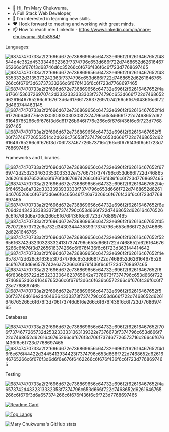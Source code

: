 - 👋 Hi, I’m Mary Chukwuma, 
- A Full Stack Web Developer,
- 👀 I’m interested in learning new skills.
- ❤️ I look forward to meeting and working with great minds.
- 📫 How to reach me: Linkedln - https://www.linkedin.com/in/mary-chukwuma-5b1b8584/

Languages:

![68747470733a2f2f696d672e736869656c64732e696f2f62616467652f48544d4c352d4533344632363f7374796c653d666f722d7468652d6261646765266c6f676f3d68746d6c35266c6f676f436f6c6f723d7768697465](https://user-images.githubusercontent.com/91586774/156714573-b5875e77-6f38-4191-8718-a1b730618dcd.svg)
![68747470733a2f2f696d672e736869656c64732e696f2f62616467652f435353332d3135373242363f7374796c653d666f722d7468652d6261646765266c6f676f3d63737333266c6f676f436f6c6f723d7768697465](https://user-images.githubusercontent.com/91586774/156714613-90d7524a-e5df-40f3-b29c-f9c07e5ee4f7.svg)
![68747470733a2f2f696d672e736869656c64732e696f2f62616467652f4a6176615363726970742d3332333333303f7374796c653d666f722d7468652d6261646765266c6f676f3d6a617661736372697074266c6f676f436f6c6f723d463744463145](https://user-images.githubusercontent.com/91586774/156714621-497d018d-3604-4dfb-8e8b-b5b2a9a4080b.svg)
![68747470733a2f2f696d672e736869656c64732e696f2f62616467652f4d61726b646f776e2d3030303030303f7374796c653d666f722d7468652d6261646765266c6f676f3d6d61726b646f776e266c6f676f436f6c6f723d7768697465](https://user-images.githubusercontent.com/91586774/156714628-6945a7e1-ea90-4687-8d77-1084d8b2ed96.svg)
![68747470733a2f2f696d672e736869656c64732e696f2f62616467652f506f737467726553514c2d626c75653f7374796c653d666f722d7468652d6261646765266c6f676f3d706f737467726573716c266c6f676f436f6c6f723d7768697465](https://user-images.githubusercontent.com/91586774/157107039-38551959-422d-429a-b13d-53c31beb5805.svg)


Frameworks and Libraries

![68747470733a2f2f696d672e736869656c64732e696f2f62616467652f6769742d2532334630353033332e7376673f7374796c653d666f722d7468652d6261646765266c6f676f3d676974266c6f676f436f6c6f723d7768697465](https://user-images.githubusercontent.com/91586774/157107169-e05b3593-9c77-4a58-8339-7fdf293499e7.svg)
![68747470733a2f2f696d672e736869656c64732e696f2f62616467652f4e6f64652e6a732d3333393933333f7374796c653d666f722d7468652d6261646765266c6f676f3d6e6f6465646f746a73266c6f676f436f6c6f723d7768697465](https://user-images.githubusercontent.com/91586774/157107189-d03f71e9-8c97-4748-af28-3cfa409ee1ab.svg)
![68747470733a2f2f696d672e736869656c64732e696f2f62616467652f6e706d2d4342333833373f7374796c653d666f722d7468652d6261646765266c6f676f3d6e706d266c6f676f436f6c6f723d7768697465](https://user-images.githubusercontent.com/91586774/157107210-6451b42b-5924-45d1-a548-1ada06d471c5.svg)
![68747470733a2f2f696d672e736869656c64732e696f2f62616467652f457870726573732e6a732d3430344435393f7374796c653d666f722d7468652d6261646765](https://user-images.githubusercontent.com/91586774/157107227-64e71b53-6e58-4ecd-aa88-25856aca4b49.svg)
![68747470733a2f2f696d672e736869656c64732e696f2f62616467652f52656163742d3230323332413f7374796c653d666f722d7468652d6261646765266c6f676f3d7265616374266c6f676f436f6c6f723d363144414642](https://user-images.githubusercontent.com/91586774/157107259-31575741-2cf0-4895-9176-a427560480d4.svg)
![68747470733a2f2f696d672e736869656c64732e696f2f62616467652f4e6578742d626c61636b3f7374796c653d666f722d7468652d6261646765266c6f676f3d6e6578742e6a73266c6f676f436f6c6f723d7768697465](https://user-images.githubusercontent.com/91586774/157107302-55319806-14b5-477d-97ac-21168d609d8c.svg)
![68747470733a2f2f696d672e736869656c64732e696f2f62616467652f646f636b65722d2532333064623765642e7376673f7374796c653d666f722d7468652d6261646765266c6f676f3d646f636b6572266c6f676f436f6c6f723d7768697465](https://user-images.githubusercontent.com/91586774/157107335-35ee3e50-75dd-49b4-a3db-3a697c37a7c3.svg)
![68747470733a2f2f696d672e736869656c64732e696f2f62616467652f506f73746d616e2d4646364333373f7374796c653d666f722d7468652d6261646765266c6f676f3d706f73746d616e266c6f676f436f6c6f723d7768697465](https://user-images.githubusercontent.com/91586774/157107367-ac1f9e57-3233-4f16-ad0c-d8016f120bac.svg)


Databases

![68747470733a2f2f696d672e736869656c64732e696f2f62616467652f706f7374677265732d2532333331363139322e7376673f7374796c653d666f722d7468652d6261646765266c6f676f3d706f737467726573716c266c6f676f436f6c6f723d7768697465](https://user-images.githubusercontent.com/91586774/157107434-61eb16fc-1678-480c-a612-756882a8beae.svg)
![68747470733a2f2f696d672e736869656c64732e696f2f62616467652f4d6f6e676f44422d3445413934423f7374796c653d666f722d7468652d6261646765266c6f676f3d6d6f6e676f6462266c6f676f436f6c6f723d7768697465](https://user-images.githubusercontent.com/91586774/157107965-f63b31a5-5158-439e-904e-f9323d8947fd.svg)

Testing

![68747470733a2f2f696d672e736869656c64732e696f2f62616467652f4a6573742d4332313332353f7374796c653d666f722d7468652d6261646765266c6f676f3d6a657374266c6f676f436f6c6f723d7768697465](https://user-images.githubusercontent.com/91586774/157108196-a5c2534d-5e3c-4690-a7ba-8355c9d919b6.svg)


[![Readme Card](https://github-readme-stats.vercel.app/api/pin/?username=marydez57&repo=github-readme-stats)](https://github.com/marydez57/github-readme-stats)


[![Top Langs](https://github-readme-stats.vercel.app/api/top-langs/?username=Marydez57)](https://github.com/Marydez57/github-readme-stats)

![Mary Chukwuma's GitHub stats](https://github-readme-stats.vercel.app/api?username=Marydez57&show_icons=true&theme=radical)

 

<!---
Marydez57/Marydez57 is a ✨ special ✨ repository because its `README.md` (this file) appears on your GitHub profile.
You can click the Preview link to take a look at your changes.
--->
